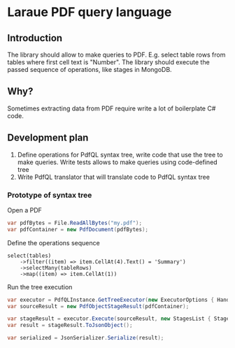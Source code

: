 # Laraue PDF query language

## Introduction
The library should allow to make queries to PDF. E.g. select table rows from tables where first cell text is "Number".
The library should execute the passed sequence of operations, like stages in MongoDB.

## Why?
Sometimes extracting data from PDF require write a lot of boilerplate C# code.

## Development plan
1. Define operations for PdfQL syntax tree, write code that use the tree to make queries. 
Write tests allows to make queries using code-defined tree
2. Write PdfQL translator that will translate code to PdfQL syntax tree

### Prototype of syntax tree

Open a PDF
```csharp
var pdfBytes = File.ReadAllBytes("my.pdf");
var pdfContainer = new PdfDocument(pdfBytes);
```

Define the operations sequence
```
select(tables)
	->filter((item) => item.CellAt(4).Text() = 'Summary')
	->selectMany(tableRows)
	->map((item) => item.CellAt(1))
```

Run the tree execution
```csharp
var executor = PdfQLInstance.GetTreeExecutor(new ExecutorOptions { HandleErrors = false });
var sourceResult = new PdfObjectStageResult(pdfContainer);

var stageResult = executor.Execute(sourceResult, new StagesList { Stages = stages });
var result = stageResult.ToJsonObject();

var serialized = JsonSerializer.Serialize(result);
```